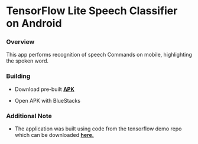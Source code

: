 # TensorFlow Lite Speech Classifier on Android

### Overview

This app performs recognition of speech Commands on mobile, highlighting the spoken word.


### Building

* Download pre-built **[APK](https://drive.google.com/file/d/1G040rNPvGnjRTqXe1Tc6GFooibk2u7v7/view?usp=sharing)**

* Open APK with BlueStacks

### Additional Note

* The application was built using code from the tensorflow demo repo which can be downloaded **[here.](https://github.com/tensorflow/examples/blob/master/lite/examples/speech_commands/android/README.md])**


